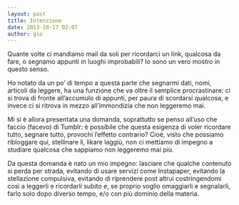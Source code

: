 ```yaml
---
layout: post
title: Intenzione
date: 2013-10-17 02:07
author: gio
---
```

Quante volte ci mandiamo mail da soli per ricordarci un link, qualcosa da fare, o segnamo appunti in luoghi improbabili?  Io sono un vero mostro in questo senso.

Ho notato da un po’ di tempo a questa parte che segnarmi dati, nomi, articoli da leggere, ha una funzione che va oltre il semplice procrastinare: ci si trova di fronte all’accumulo di appunti, per paura di scordarsi qualcosa, e invece ci si ritrova in mezzo all’immondizia che non leggeremo mai.

Mi si è allora presentata una domanda, soprattutto se penso all’uso che faccio (facevo) di Tumblr: è possibile che questa esigenza di voler ricordare tutto, segnare tutto, provochi l’effetto contrario? Cioè, visto che possiamo ribloggare qui, stellinare lì, likare laggiù, non ci mettiamo di impegno a studiare qualcosa che sappiamo non leggeremo mai più.

Da questa domanda è nato un mio impegno: lasciare che qualche contenuto si perda per strada, evitando di usare servizi come Instapaper, evitando la stellazione compulsiva, evitando di riprendere post altrui costringendomi così a leggerli e ricordarli subito e, se proprio voglio omaggiarli e segnalarli, farlo solo dopo diverso tempo, e/o con più dominio della materia.
